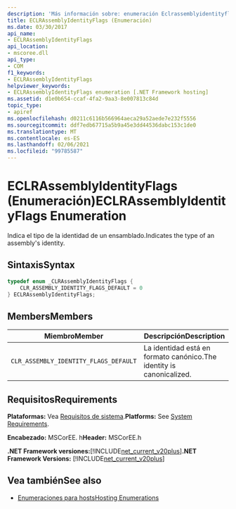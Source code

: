 ```yaml
---
description: 'Más información sobre: enumeración Eclrassemblyidentityflags ('
title: ECLRAssemblyIdentityFlags (Enumeración)
ms.date: 03/30/2017
api_name:
- ECLRAssemblyIdentityFlags
api_location:
- mscoree.dll
api_type:
- COM
f1_keywords:
- ECLRAssemblyIdentityFlags
helpviewer_keywords:
- ECLRAssemblyIdentityFlags enumeration [.NET Framework hosting]
ms.assetid: d1e0b654-ccaf-4fa2-9aa3-8e007813c84d
topic_type:
- apiref
ms.openlocfilehash: d0211c6116b566964aeca29a52aede7e232f5556
ms.sourcegitcommit: ddf7edb67715a5b9a45e3dd44536dabc153c1de0
ms.translationtype: MT
ms.contentlocale: es-ES
ms.lasthandoff: 02/06/2021
ms.locfileid: "99785587"
---
```

# <a name="eclrassemblyidentityflags-enumeration"></a><span data-ttu-id="19dd0-103">ECLRAssemblyIdentityFlags (Enumeración)</span><span class="sxs-lookup"><span data-stu-id="19dd0-103">ECLRAssemblyIdentityFlags Enumeration</span></span>

<span data-ttu-id="19dd0-104">Indica el tipo de la identidad de un ensamblado.</span><span class="sxs-lookup"><span data-stu-id="19dd0-104">Indicates the type of an assembly's identity.</span></span>  
  
## <a name="syntax"></a><span data-ttu-id="19dd0-105">Sintaxis</span><span class="sxs-lookup"><span data-stu-id="19dd0-105">Syntax</span></span>  
  
```cpp  
typedef enum _CLRAssemblyIdentityFlags {  
    CLR_ASSEMBLY_IDENTITY_FLAGS_DEFAULT = 0  
} ECLRAssemblyIdentityFlags;  
```  
  
## <a name="members"></a><span data-ttu-id="19dd0-106">Members</span><span class="sxs-lookup"><span data-stu-id="19dd0-106">Members</span></span>  
  
|<span data-ttu-id="19dd0-107">Miembro</span><span class="sxs-lookup"><span data-stu-id="19dd0-107">Member</span></span>|<span data-ttu-id="19dd0-108">Descripción</span><span class="sxs-lookup"><span data-stu-id="19dd0-108">Description</span></span>|  
|------------|-----------------|  
|`CLR_ASSEMBLY_IDENTITY_FLAGS_DEFAULT`|<span data-ttu-id="19dd0-109">La identidad está en formato canónico.</span><span class="sxs-lookup"><span data-stu-id="19dd0-109">The identity is canonicalized.</span></span>|  
  
## <a name="requirements"></a><span data-ttu-id="19dd0-110">Requisitos</span><span class="sxs-lookup"><span data-stu-id="19dd0-110">Requirements</span></span>  

 <span data-ttu-id="19dd0-111">**Plataformas:** Vea [Requisitos de sistema](../../get-started/system-requirements.md).</span><span class="sxs-lookup"><span data-stu-id="19dd0-111">**Platforms:** See [System Requirements](../../get-started/system-requirements.md).</span></span>  
  
 <span data-ttu-id="19dd0-112">**Encabezado:** MSCorEE. h</span><span class="sxs-lookup"><span data-stu-id="19dd0-112">**Header:** MSCorEE.h</span></span>  
  
 <span data-ttu-id="19dd0-113">**.NET Framework versiones:**[!INCLUDE[net_current_v20plus](../../../../includes/net-current-v20plus-md.md)]</span><span class="sxs-lookup"><span data-stu-id="19dd0-113">**.NET Framework Versions:** [!INCLUDE[net_current_v20plus](../../../../includes/net-current-v20plus-md.md)]</span></span>  
  
## <a name="see-also"></a><span data-ttu-id="19dd0-114">Vea también</span><span class="sxs-lookup"><span data-stu-id="19dd0-114">See also</span></span>

- [<span data-ttu-id="19dd0-115">Enumeraciones para hosts</span><span class="sxs-lookup"><span data-stu-id="19dd0-115">Hosting Enumerations</span></span>](hosting-enumerations.md)
